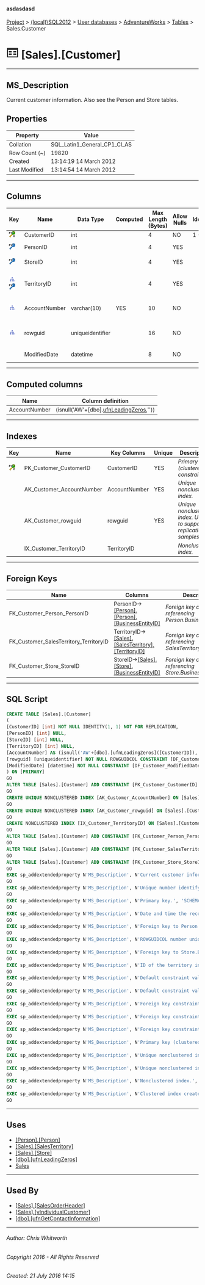 #### asdasdasd

[Project](../../../../index.md) > [(local)\\SQL2012](../../../index.md) > [User databases](../../index.md) > [AdventureWorks](../index.md) > [Tables](Tables.md) > Sales.Customer

# ![Tables](../../../../Images/Table32.png) [Sales].[Customer]

---

## <a name="#description"></a>MS_Description

Current customer information. Also see the Person and Store tables.

## <a name="#properties"></a>Properties

| Property | Value |
|---|---|
| Collation | SQL_Latin1_General_CP1_CI_AS |
| Row Count (~) | 19820 |
| Created | 13:14:19 14 March 2012 |
| Last Modified | 13:14:54 14 March 2012 |


---

## <a name="#columns"></a>Columns

| Key | Name | Data Type | Computed | Max Length (Bytes) | Allow Nulls | Identity | Identity Replication | Default | Description |
|---|---|---|---|---|---|---|---|---|---|
| [![Cluster Primary Key PK_Customer_CustomerID: CustomerID](../../../../Images/pkcluster.png)](#indexes) | CustomerID | int |  | 4 | NO | 1 - 1 | NO |  | _Primary key._ |
| [![Foreign Keys FK_Customer_Person_PersonID: [Person].[Person].PersonID](../../../../Images/fk.png)](#foreignkeys) | PersonID | int |  | 4 | YES |  |  |  | _Foreign key to Person.BusinessEntityID_ |
| [![Foreign Keys FK_Customer_Store_StoreID: [Sales].[Store].StoreID](../../../../Images/fk.png)](#foreignkeys) | StoreID | int |  | 4 | YES |  |  |  | _Foreign key to Store.BusinessEntityID_ |
| [![Indexes IX_Customer_TerritoryID](../../../../Images/Index.png)](#indexes)[![Foreign Keys FK_Customer_SalesTerritory_TerritoryID: [Sales].[SalesTerritory].TerritoryID](../../../../Images/fk.png)](#foreignkeys) | TerritoryID | int |  | 4 | YES |  |  |  | _ID of the territory in which the customer is located. Foreign key to SalesTerritory.SalesTerritoryID._ |
| [![Indexes AK_Customer_AccountNumber](../../../../Images/Index.png)](#indexes) | AccountNumber | varchar(10) | YES | 10 | NO |  |  |  | _Unique number identifying the customer assigned by the accounting system._ |
| [![Indexes AK_Customer_rowguid](../../../../Images/Index.png)](#indexes) | rowguid | uniqueidentifier |  | 16 | NO |  |  | (newid()) | _ROWGUIDCOL number uniquely identifying the record. Used to support a merge replication sample._ |
|  | ModifiedDate | datetime |  | 8 | NO |  |  | (getdate()) | _Date and time the record was last updated._ |


---

## <a name="#computedcolumns"></a>Computed columns

| Name | Column definition |
|---|---|
| AccountNumber | (isnull('AW'+[dbo].[ufnLeadingZeros]([CustomerID]),'')) |


---

## <a name="#indexes"></a>Indexes

| Key | Name | Key Columns | Unique | Description |
|---|---|---|---|---|
| [![Cluster Primary Key PK_Customer_CustomerID: CustomerID](../../../../Images/pkcluster.png)](#indexes) | PK_Customer_CustomerID | CustomerID | YES | _Primary key (clustered) constraint_ |
|  | AK_Customer_AccountNumber | AccountNumber | YES | _Unique nonclustered index._ |
|  | AK_Customer_rowguid | rowguid | YES | _Unique nonclustered index. Used to support replication samples._ |
|  | IX_Customer_TerritoryID | TerritoryID |  | _Nonclustered index._ |


---

## <a name="#foreignkeys"></a>Foreign Keys

| Name | Columns | Description |
|---|---|---|
| FK_Customer_Person_PersonID | PersonID->[[Person].[Person].[BusinessEntityID]](Person.md) | _Foreign key constraint referencing Person.BusinessEntityID._ |
| FK_Customer_SalesTerritory_TerritoryID | TerritoryID->[[Sales].[SalesTerritory].[TerritoryID]](SalesTerritory.md) | _Foreign key constraint referencing SalesTerritory.TerritoryID._ |
| FK_Customer_Store_StoreID | StoreID->[[Sales].[Store].[BusinessEntityID]](Store.md) | _Foreign key constraint referencing Store.BusinessEntityID._ |


---

## <a name="#sqlscript"></a>SQL Script

```sql
CREATE TABLE [Sales].[Customer]
(
[CustomerID] [int] NOT NULL IDENTITY(1, 1) NOT FOR REPLICATION,
[PersonID] [int] NULL,
[StoreID] [int] NULL,
[TerritoryID] [int] NULL,
[AccountNumber] AS (isnull('AW'+[dbo].[ufnLeadingZeros]([CustomerID]),'')),
[rowguid] [uniqueidentifier] NOT NULL ROWGUIDCOL CONSTRAINT [DF_Customer_rowguid] DEFAULT (newid()),
[ModifiedDate] [datetime] NOT NULL CONSTRAINT [DF_Customer_ModifiedDate] DEFAULT (getdate())
) ON [PRIMARY]
GO
ALTER TABLE [Sales].[Customer] ADD CONSTRAINT [PK_Customer_CustomerID] PRIMARY KEY CLUSTERED  ([CustomerID]) ON [PRIMARY]
GO
CREATE UNIQUE NONCLUSTERED INDEX [AK_Customer_AccountNumber] ON [Sales].[Customer] ([AccountNumber]) ON [PRIMARY]
GO
CREATE UNIQUE NONCLUSTERED INDEX [AK_Customer_rowguid] ON [Sales].[Customer] ([rowguid]) ON [PRIMARY]
GO
CREATE NONCLUSTERED INDEX [IX_Customer_TerritoryID] ON [Sales].[Customer] ([TerritoryID]) ON [PRIMARY]
GO
ALTER TABLE [Sales].[Customer] ADD CONSTRAINT [FK_Customer_Person_PersonID] FOREIGN KEY ([PersonID]) REFERENCES [Person].[Person] ([BusinessEntityID])
GO
ALTER TABLE [Sales].[Customer] ADD CONSTRAINT [FK_Customer_SalesTerritory_TerritoryID] FOREIGN KEY ([TerritoryID]) REFERENCES [Sales].[SalesTerritory] ([TerritoryID])
GO
ALTER TABLE [Sales].[Customer] ADD CONSTRAINT [FK_Customer_Store_StoreID] FOREIGN KEY ([StoreID]) REFERENCES [Sales].[Store] ([BusinessEntityID])
GO
EXEC sp_addextendedproperty N'MS_Description', N'Current customer information. Also see the Person and Store tables.', 'SCHEMA', N'Sales', 'TABLE', N'Customer', NULL, NULL
GO
EXEC sp_addextendedproperty N'MS_Description', N'Unique number identifying the customer assigned by the accounting system.', 'SCHEMA', N'Sales', 'TABLE', N'Customer', 'COLUMN', N'AccountNumber'
GO
EXEC sp_addextendedproperty N'MS_Description', N'Primary key.', 'SCHEMA', N'Sales', 'TABLE', N'Customer', 'COLUMN', N'CustomerID'
GO
EXEC sp_addextendedproperty N'MS_Description', N'Date and time the record was last updated.', 'SCHEMA', N'Sales', 'TABLE', N'Customer', 'COLUMN', N'ModifiedDate'
GO
EXEC sp_addextendedproperty N'MS_Description', N'Foreign key to Person.BusinessEntityID', 'SCHEMA', N'Sales', 'TABLE', N'Customer', 'COLUMN', N'PersonID'
GO
EXEC sp_addextendedproperty N'MS_Description', N'ROWGUIDCOL number uniquely identifying the record. Used to support a merge replication sample.', 'SCHEMA', N'Sales', 'TABLE', N'Customer', 'COLUMN', N'rowguid'
GO
EXEC sp_addextendedproperty N'MS_Description', N'Foreign key to Store.BusinessEntityID', 'SCHEMA', N'Sales', 'TABLE', N'Customer', 'COLUMN', N'StoreID'
GO
EXEC sp_addextendedproperty N'MS_Description', N'ID of the territory in which the customer is located. Foreign key to SalesTerritory.SalesTerritoryID.', 'SCHEMA', N'Sales', 'TABLE', N'Customer', 'COLUMN', N'TerritoryID'
GO
EXEC sp_addextendedproperty N'MS_Description', N'Default constraint value of GETDATE()', 'SCHEMA', N'Sales', 'TABLE', N'Customer', 'CONSTRAINT', N'DF_Customer_ModifiedDate'
GO
EXEC sp_addextendedproperty N'MS_Description', N'Default constraint value of NEWID()', 'SCHEMA', N'Sales', 'TABLE', N'Customer', 'CONSTRAINT', N'DF_Customer_rowguid'
GO
EXEC sp_addextendedproperty N'MS_Description', N'Foreign key constraint referencing Person.BusinessEntityID.', 'SCHEMA', N'Sales', 'TABLE', N'Customer', 'CONSTRAINT', N'FK_Customer_Person_PersonID'
GO
EXEC sp_addextendedproperty N'MS_Description', N'Foreign key constraint referencing SalesTerritory.TerritoryID.', 'SCHEMA', N'Sales', 'TABLE', N'Customer', 'CONSTRAINT', N'FK_Customer_SalesTerritory_TerritoryID'
GO
EXEC sp_addextendedproperty N'MS_Description', N'Foreign key constraint referencing Store.BusinessEntityID.', 'SCHEMA', N'Sales', 'TABLE', N'Customer', 'CONSTRAINT', N'FK_Customer_Store_StoreID'
GO
EXEC sp_addextendedproperty N'MS_Description', N'Primary key (clustered) constraint', 'SCHEMA', N'Sales', 'TABLE', N'Customer', 'CONSTRAINT', N'PK_Customer_CustomerID'
GO
EXEC sp_addextendedproperty N'MS_Description', N'Unique nonclustered index.', 'SCHEMA', N'Sales', 'TABLE', N'Customer', 'INDEX', N'AK_Customer_AccountNumber'
GO
EXEC sp_addextendedproperty N'MS_Description', N'Unique nonclustered index. Used to support replication samples.', 'SCHEMA', N'Sales', 'TABLE', N'Customer', 'INDEX', N'AK_Customer_rowguid'
GO
EXEC sp_addextendedproperty N'MS_Description', N'Nonclustered index.', 'SCHEMA', N'Sales', 'TABLE', N'Customer', 'INDEX', N'IX_Customer_TerritoryID'
GO
EXEC sp_addextendedproperty N'MS_Description', N'Clustered index created by a primary key constraint.', 'SCHEMA', N'Sales', 'TABLE', N'Customer', 'INDEX', N'PK_Customer_CustomerID'
GO

```


---

## <a name="#uses"></a>Uses

* [[Person].[Person]](Person.md)
* [[Sales].[SalesTerritory]](SalesTerritory.md)
* [[Sales].[Store]](Store.md)
* [[dbo].[ufnLeadingZeros]](../Programmability/Functions/Scalar-valued_Functions/ufnLeadingZeros.md)
* [Sales](../Security/Schemas/Sales.md)


---

## <a name="#usedby"></a>Used By

* [[Sales].[SalesOrderHeader]](SalesOrderHeader.md)
* [[Sales].[vIndividualCustomer]](../Views/vIndividualCustomer.md)
* [[dbo].[ufnGetContactInformation]](../Programmability/Functions/Table-valued_Functions/ufnGetContactInformation.md)


---

###### Author:  Chris Whitworth

###### Copyright 2016 - All Rights Reserved

###### Created: 21 July 2016 14:15

